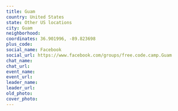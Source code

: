 ```yaml
---
title: Guam
country: United States
state: Other US locations
city: Guam
neighborhood: 
coordinates: 36.901996, -89.823698
plus_code:
social_name: Facebook
social_url: https://www.facebook.com/groups/free.code.camp.Guam
chat_name:
chat_url:
event_name:
event_url:
leader_name:
leader_url:
old_photo: 
cover_photo:
---
```

